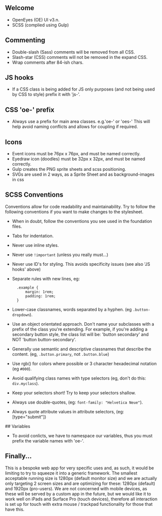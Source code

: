 ## Welcome

* OpenEyes (OE) UI v3.n. 
* SCSS (complied using Gulp)


## Commenting

* Double-slash (Sass) comments will be removed from all CSS.
* Slash-star (CSS) comments will not be removed in the expand CSS.
* Wrap comments after 84-ish chars.

## JS hooks

* If a CSS class is being added for JS only purposes (and not being used by CSS to style)
  prefix it with 'js-'. 
  
## CSS 'oe-' prefix

* Always use a prefix for main area classes. e.g.'oe-' or 'oes-' This will help avoid naming conflicts and allows
for coupling if required.
 
  
## Icons

* Event icons must be 76px x 76px, and must be named correctly. 
* Eyedraw icon (doodles) must be 32px x 32px, and must be named correctly.
* Gulp creates the PNG sprite sheets and scss positioning.
* SVGs are used in 2 ways, as a Sprite Sheet and as background-images in css

## SCSS Conventions

Conventions allow for code readability and maintainability. Try to follow
the following conventions if you want to make changes to the stylesheet.

* When in doubt, follow the conventions you see used in the foundation files.
* Tabs for indentation.
* Never use inline styles.
* Never use `!important` (unless you really must...)
* Never use ID's for styling. This avoids specificity issues (see also 'JS hooks' above)
* Separate rules with new lines, eg:

        .example {
            margin: 1rem;
            padding: 1rem;
        }

* Lower-case classnames, words separated by a hyphen. (eg `.button-dropdown`).
* Use an object orientated approach. Don't name your subclasses with
  a prefix of the class you're extending. For example, if you're adding a secondary
  button style, the class list will be: 'button secondary' and NOT 'button button-secondary'.
* Generally use semantic and descriptive classnames that describe the content.
  (eg, `.button.primary`, not `.button.blue`)
* Use rgb() for colors where possible or 3 character hexadecimal notation (eg `#000`).
* Avoid qualifying class names with type selectors (eg, don't do this: `div.myclass`).
* Keep your selectors short! Try to keep your selectors shallow. 
* Always use double-quotes, (eg: `font-family: "Helvetica Neue"`).
* Always quote attribute values in attribute selectors, (eg: [type="submit"])

## Variables

* To avoid conlicts, we have to namespace our variables, thus you must prefix 
  the variable names with 'oe-'.

## Finally...

This is a bespoke web app for very specific uses and, as such, it would be limiting to try to 
squeeze it into a generic framework. The smallest acceptable running size is 1280px (default
monitor size) and we are actually only targeting 2 screen sizes and are optimizing for 
these: 1280px (default) and 1920px (pro-users). We are not concerned with mobile devices, 
as these will be served by a custom app in the future, but we would like it to work well on 
iPads and Surface Pro (touch devices), therefore all interaction is set up for touch with extra
mouse / trackpad functionality for those that have this.

